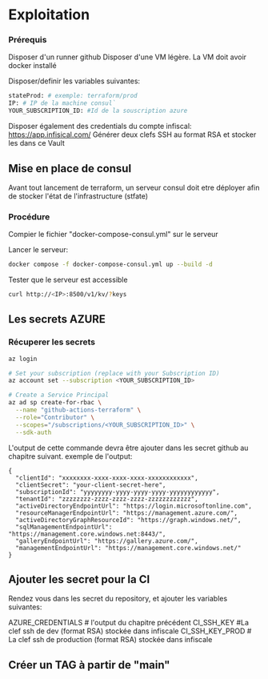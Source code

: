 # Exploitation
### Prérequis
Disposer d'un runner github
Disposer d'une VM légère.
La VM doit avoir docker installé

Disposer/definir les variables suivantes: 

```sh
stateProd: # exemple: terraform/prod
IP: # IP de la machine consul`
YOUR_SUBSCRIPTION_ID: #Id de la souscription azure
```

Disposer également des credentials du compte infiscal: https://app.infisical.com/
Générer deux clefs SSH au format RSA et stocker les dans ce Vault

## Mise en place de consul

Avant tout lancement de terraform, un serveur consul doit etre déployer afin de stocker l'état de l'infrastructure (stfate)

### Procédure

Compier le fichier "docker-compose-consul.yml" sur le serveur

Lancer le serveur:

```sh
docker compose -f docker-compose-consul.yml up --build -d
```

Tester que le serveur est accessible
```sh
curl http://<IP>:8500/v1/kv/?keys
```

## Les secrets AZURE

### Récuperer les secrets

```sh
az login

# Set your subscription (replace with your Subscription ID)
az account set --subscription <YOUR_SUBSCRIPTION_ID>

# Create a Service Principal
az ad sp create-for-rbac \
  --name "github-actions-terraform" \
  --role="Contributor" \
  --scopes="/subscriptions/<YOUR_SUBSCRIPTION_ID>" \
  --sdk-auth
```
L'output de cette commande devra être ajouter dans les secret github au chapitre suivant.
exemple de l'output:
```
{
  "clientId": "xxxxxxxx-xxxx-xxxx-xxxx-xxxxxxxxxxxx",
  "clientSecret": "your-client-secret-here",
  "subscriptionId": "yyyyyyyy-yyyy-yyyy-yyyy-yyyyyyyyyyyy",
  "tenantId": "zzzzzzzz-zzzz-zzzz-zzzz-zzzzzzzzzzzz",
  "activeDirectoryEndpointUrl": "https://login.microsoftonline.com",
  "resourceManagerEndpointUrl": "https://management.azure.com/",
  "activeDirectoryGraphResourceId": "https://graph.windows.net/",
  "sqlManagementEndpointUrl": "https://management.core.windows.net:8443/",
  "galleryEndpointUrl": "https://gallery.azure.com/",
  "managementEndpointUrl": "https://management.core.windows.net/"
}
```
## Ajouter les secret pour la CI

Rendez vous dans les secret du repository, et ajouter les variables suivantes:

AZURE_CREDENTIALS # l'output du chapitre précédent
CI_SSH_KEY #La clef ssh de dev (format RSA) stockée dans infiscale
CI_SSH_KEY_PROD # La clef ssh de production (format RSA) stockée dans infiscale 

## Créer un TAG à partir de "main"